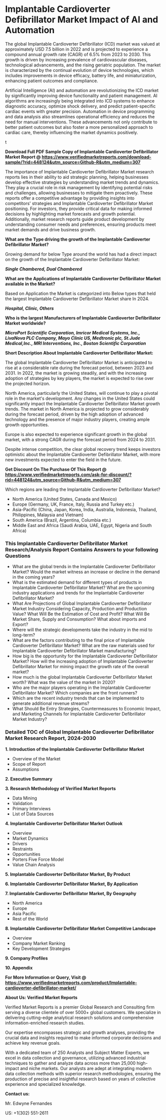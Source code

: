 <meta name="title" content="Global Implantable Cardioverter Defibrillator Market Impact of AI and Automation"><meta name="description" content="The global Implantable Cardioverter Defibrillator (ICD) market was valued at approximately USD 7.5 billion in 2022 and is projected to experience a compound annual gro"><meta name="title" content="Implantable Cardioverter Defibrillator Market Size, Share, Scope, Trends, Growth, Opportunities, Analysis, Forecast"><h1>Implantable Cardioverter Defibrillator Market Impact of AI and Automation</h1><p>The global Implantable Cardioverter Defibrillator (ICD) market was valued at approximately USD 7.5 billion in 2022 and is projected to experience a compound annual growth rate (CAGR) of 6.5% from 2023 to 2030. This growth is driven by increasing prevalence of cardiovascular diseases, technological advancements, and the rising geriatric population. The market is characterized by the continual evolution of device technologies, which includes improvements in device efficacy, battery life, and miniaturization, enhancing patient outcomes and compliance.</p><p>Artificial Intelligence (AI) and automation are revolutionizing the ICD market by significantly improving device functionality and patient management. AI algorithms are increasingly being integrated into ICD systems to enhance diagnostic accuracy, optimize shock delivery, and predict patient-specific cardiac events with greater precision. Automation in device programming and data analysis also streamlines operational efficiency and reduces the need for manual interventions. These advancements not only contribute to better patient outcomes but also foster a more personalized approach to cardiac care, thereby influencing the market dynamics positively.</p>t</p><p id="" class=""><strong>Download Full PDF Sample Copy of lmplantable Cardioverter Defibrillator Market Report @ <a href="https://www.verifiedmarketreports.com/download-sample/?rid=448124&utm_source=Github-R&utm_medium=307" target="_blank">https://www.verifiedmarketreports.com/download-sample/?rid=448124&utm_source=Github-R&utm_medium=307</a></strong></p><p>The importance of&nbsp;lmplantable Cardioverter Defibrillator Market research reports lies in their ability to aid strategic planning, helping businesses develop effective strategies by understanding market trends and dynamics. They play a crucial role in risk management by identifying potential risks and challenges, allowing businesses to mitigate them proactively. These reports offer a competitive advantage by providing insights into competitors' strategies and lmplantable Cardioverter Defibrillator Market positioning. For investors, they provide critical data for making informed decisions by highlighting market forecasts and growth potential. Additionally, market research reports guide product development by understanding consumer needs and preferences, ensuring products meet market demands and drive business growth.</p><p><strong>What are the&nbsp;Type driving the growth of the lmplantable Cardioverter Defibrillator Market?</strong></p><p id="" class="">Growing demand for below Type around the world has had a direct impact on the growth of the lmplantable Cardioverter Defibrillator Market:</p><em><strong>Single Chambered, Dual Chambered</strong></em></p><strong>What are the&nbsp;Applications&nbsp;of lmplantable Cardioverter Defibrillator Market available in the Market?</strong></p><p id="" class="">Based on Application the Market is categorized into Below types that held the largest lmplantable Cardioverter Defibrillator Market share In 2024.</p><em><strong>Hospital, Clinic, Others</strong></em></p><strong>Who is the largest Manufacturers of lmplantable Cardioverter Defibrillator Market worldwide?</strong></p><p><em><strong>MicroPort Scientific Corporation, lmricor Medical Systems, Inc., LivaNova PLC Company, Mayo Clinic US, Medtronic plc, St.Jude Medical,lnc., MRl Interventions, Inc., Boston Scientific Corporation</strong></em></p><p id="" class=""><strong>Short Description About lmplantable Cardioverter Defibrillator Market:</strong></p><p>The global lmplantable Cardioverter Defibrillator Market is anticipated to rise at a considerable rate during the forecast period, between 2023 and 2031. In 2022, the market is growing steadily, and with the increasing adoption of strategies by key players, the market is expected to rise over the projected horizon.</p><p>North America, particularly the United States, will continue to play a pivotal role in the market's development. Any changes in the United States could significantly impact the lmplantable Cardioverter Defibrillator Market growth trends. The market in North America is projected to grow considerably during the forecast period, driven by the high adoption of advanced technology and the presence of major industry players, creating ample growth opportunities.</p><p>Europe is also expected to experience significant growth in the global market, with a strong CAGR during the forecast period from 2024 to 2031.</p><p>Despite intense competition, the clear global recovery trend keeps investors optimistic about the lmplantable Cardioverter Defibrillator Market, with more new investments expected to enter the field in the future.</p><p id="" class=""><strong>Get Discount On The Purchase Of This Report @ <a href="https://www.verifiedmarketreports.com/ask-for-discount/?rid=448124&utm_source=Github-R&utm_medium=307" target="_blank">https://www.verifiedmarketreports.com/ask-for-discount/?rid=448124&utm_source=Github-R&utm_medium=307</a></strong></p>Which regions are leading the lmplantable Cardioverter Defibrillator Market?</p><ul><li>North America (United States, Canada and Mexico)</li><li>Europe (Germany, UK, France, Italy, Russia and Turkey etc.)</li><li>Asia-Pacific (China, Japan, Korea, India, Australia, Indonesia, Thailand, Philippines, Malaysia and Vietnam)</li><li>South America (Brazil, Argentina, Columbia etc.)</li><li>Middle East and Africa (Saudi Arabia, UAE, Egypt, Nigeria and South Africa)</li></ul><h3 id="" class="">This lmplantable Cardioverter Defibrillator Market Research/Analysis Report Contains Answers to your following Questions</h3><ul><li>What are the global trends in the lmplantable Cardioverter Defibrillator Market? Would the market witness an increase or decline in the demand in the coming years?</li><li>What is the estimated demand for different types of products in lmplantable Cardioverter Defibrillator Market? What are the upcoming industry applications and trends for the lmplantable Cardioverter Defibrillator Market?</li><li>What Are Projections of Global lmplantable Cardioverter Defibrillator Market Industry Considering Capacity, Production and Production Value? What Will Be the Estimation of Cost and Profit? What Will Be Market Share, Supply and Consumption? What about imports and Export?</li><li>Where will the strategic developments take the industry in the mid to long-term?</li><li>What are the factors contributing to the final price of lmplantable Cardioverter Defibrillator Market? What are the raw materials used for lmplantable Cardioverter Defibrillator Market manufacturing?</li><li>How big is the opportunity for the lmplantable Cardioverter Defibrillator Market? How will the increasing adoption of lmplantable Cardioverter Defibrillator Market for mining impact the growth rate of the overall market?</li><li>How much is the global lmplantable Cardioverter Defibrillator Market worth? What was the value of the market In 2020?</li><li>Who are the major players operating in the lmplantable Cardioverter Defibrillator Market? Which companies are the front runners?</li><li>Which are the recent industry trends that can be implemented to generate additional revenue streams?</li><li>What Should Be Entry Strategies, Countermeasures to Economic Impact, and Marketing Channels for lmplantable Cardioverter Defibrillator Market Industry?</li></ul><h3 id="" class="">Detailed TOC of Global lmplantable Cardioverter Defibrillator Market Research Report, 2024-2030</h3><p id="" class=""><strong>1. Introduction of the lmplantable Cardioverter Defibrillator Market</strong></p><ul><li>Overview of the Market</li><li>Scope of Report</li><li>Assumptions</li></ul><p id="" class=""><strong>2. Executive Summary</strong></p><p id="" class=""><strong>3. Research Methodology of Verified Market Reports</strong></p><ul><li>Data Mining</li><li>Validation</li><li>Primary Interviews</li><li>List of Data Sources</li></ul><p id="" class=""><strong>4. lmplantable Cardioverter Defibrillator Market Outlook</strong></p><ul><li>Overview</li><li>Market Dynamics</li><li>Drivers</li><li>Restraints</li><li>Opportunities</li><li>Porters Five Force Model</li><li>Value Chain Analysis</li></ul><p id="" class=""><strong>5. lmplantable Cardioverter Defibrillator Market, By Product</strong></p><p id="" class=""><strong>6. lmplantable Cardioverter Defibrillator Market, By Application</strong></p><p id="" class=""><strong>7. lmplantable Cardioverter Defibrillator Market, By Geography</strong></p><ul><li>North America</li><li>Europe</li><li>Asia Pacific</li><li>Rest of the World</li></ul><p id="" class=""><strong>8. lmplantable Cardioverter Defibrillator Market Competitive Landscape</strong></p><ul><li>Overview</li><li>Company Market Ranking</li><li>Key Development Strategies</li></ul><p id="" class=""><strong>9. Company Profiles</strong></p><p id="" class=""><strong>10. Appendix</strong></p><p id="" class=""><strong>For More Information or Query, Visit @ <a href="https://www.verifiedmarketreports.com/product/lmplantable-cardioverter-defibrillator-market/" target="_blank">https://www.verifiedmarketreports.com/product/lmplantable-cardioverter-defibrillator-market/</a></strong></p><p id="" class=""><strong>About Us: Verified Market Reports</strong></p><p id="" class="">Verified Market Reports is a premier Global Research and Consulting firm serving a diverse clientele of over 5000+ global customers. We specialize in delivering cutting-edge analytical research solutions and comprehensive information-enriched research studies.</p><p id="" class="">Our expertise encompasses strategic and growth analyses, providing the crucial data and insights required to make informed corporate decisions and achieve key revenue goals.</p><p id="" class="">With a dedicated team of 250 Analysts and Subject Matter Experts, we excel in data collection and governance, utilizing advanced industrial techniques to gather and analyze data across more than 25,000 high-impact and niche markets. Our analysts are adept at integrating modern data collection methods with superior research methodologies, ensuring the production of precise and insightful research based on years of collective experience and specialized knowledge.</p><p id="" class=""><strong>Contact us:</strong></p><p id="" class="">Mr. Edwyne Fernandes</p><p id="" class="">US: +1(302) 551-2611</p>